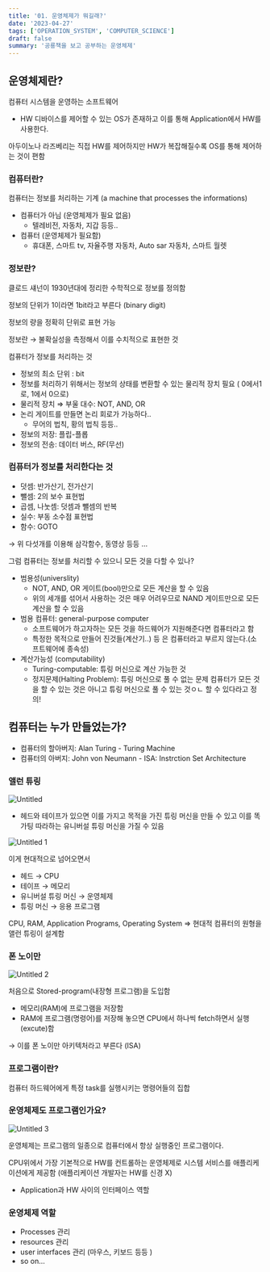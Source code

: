 ```yaml
---
title: '01. 운영체제가 뭐길래?'
date: '2023-04-27'
tags: ['OPERATION_SYSTEM', 'COMPUTER_SCIENCE']
draft: false
summary: '공룡책을 보고 공부하는 운영체제'
---
```


## 운영체제란?

컴퓨터 시스템을 운영하는 소프트웨어

- HW 디바이스를 제어할 수 있는 OS가 존재하고 이를 통해 Application에서 HW를 사용한다.

아두이노나 라즈베리는 직접 HW를 제어하지만 HW가 복잡해질수록 OS를 통해 제어하는 것이 편함

### 컴퓨터란?

컴퓨터는 정보를 처리하는 기계 (a machine that processes the informations)

- 컴퓨터가 아님 (운영체제가 필요 없음)
  - 텔레비전, 자동차, 지갑 등등..
- 컴퓨터 (운영체제가 필요함)
  - 휴대폰, 스마트 tv, 자율주행 자동차, Auto sar 자동차, 스마트 월렛

### 정보란?

클로드 섀넌이 1930년대에 정리한 수학적으로 정보를 정의함

정보의 단위가 1이라면 1bit라고 부른다 (binary digit)

정보의 량을 정확히 단위로 표현 가능

정보란 → 불확실성을 측정해서 이를 수치적으로 표현한 것

컴퓨터가 정보를 처리하는 것

- 정보의 최소 단위 : bit
- 정보를 처리하기 위해서는 정보의 상태를 변환할 수 있는 물리적 장치 필요 ( 0에서1로, 1에서 0으로)
- 물리적 장치 ⇒ 부울 대수: NOT, AND, OR
- 논리 게이트를 만들면 논리 회로가 가능하다..
  - 무어의 법칙, 황의 법칙 등등..
- 정보의 저장: 플립-플롭
- 정보의 전송: 데이터 버스, RF(무선)

### 컴퓨터가 정보를 처리한다는 것

- 덧셈: 반가산기, 전가산기
- 뺄셈: 2의 보수 표현법
- 곱셈, 나눗셈: 덧셈과 뺄셈의 반복
- 실수: 부동 소수점 표현법
- 함수: GOTO

→ 위 다섯개를 이용해 삼각함수, 동영상 등등 …

그럼 컴퓨터는 정보를 처리할 수 있으니 모든 것을 다할 수 있나?

- 범용성(universlity)
  - NOT, AND, OR 게이트(bool)만으로 모든 계산을 할 수 있음
  - 위의 세개를 섞어서 사용하는 것은 매우 어려우므로 NAND 게이트만으로 모든 계산을 할 수 있음
- 범용 컴퓨터: general-purpose computer
  - 소프트웨어가 하고자하는 모든 것을 하드웨어가 지원해준다면 컴퓨터라고 함
  - 특정한 목적으로 만들어 진것들(계산기..) 등 은 컴퓨터라고 부르지 않는다.(소프트웨어에 종속성)
- 계산가능성 (computability)
  - Turing-computable: 튜링 머신으로 계산 가능한 것
  - 정지문제(Halting Problem): 튜링 머신으로 풀 수 없는 문제
    컴퓨터가 모든 것을 할 수 있는 것은 아니고 튜링 머신으로 풀 수 있는 것ㅇㄴ 할 수 있다라고 정의!

## 컴퓨터는 누가 만들었는가?

- 컴퓨터의 할아버지: Alan Turing - Turing Machine
- 컴퓨터의 아버지: John von Neumann - ISA: Instrction Set Architecture

### 앨런 튜링

![Untitled](https://user-images.githubusercontent.com/37995685/217672969-8204704b-7f81-446b-971e-9a5a1a53c1da.png)

- 헤드와 테이프가 있으면 이를 가지고 목적을 가진 튜링 머신을 만들 수 있고 이를 똑가팅 따라하는 유니버설 튜링 머신을 가질 수 있음

![Untitled 1](https://user-images.githubusercontent.com/37995685/217672987-befa1977-6c03-4200-a789-fbfffe1f321d.png)

이게 현대적으로 넘어오면서

- 헤드 → CPU
- 테이프 → 메모리
- 유니버설 튜링 머신 → 운영체제
- 튜링 머신 → 응용 프로그램

CPU, RAM, Application Programs, Operating System ⇒ 현대적 컴퓨터의 원형을 앨런 튜링이 설계함

### 폰 노이만

![Untitled 2](https://user-images.githubusercontent.com/37995685/217673036-01ce141a-4066-4a89-b633-ab07e81ec77f.png)

처음으로 Stored-program(내장형 프로그램)을 도입함

- 메모리(RAM)에 프로그램을 저장함
- RAM에 프로그램(명령어)를 저장해 놓으면 CPU에서 하나씩 fetch하면서 실행(excute)함

→ 이를 폰 노이만 아키텍처라고 부른다 (ISA)

### 프로그램이란?

컴퓨터 하드웨어에게 특정 task를 실행시키는 명령어들의 집합

### 운영체제도 프로그램인가요?

![Untitled 3](https://user-images.githubusercontent.com/37995685/217673051-6158d180-ebce-4bb7-8693-9c246a496a7c.png)

운영체제는 프로그램의 일종으로 컴퓨터에서 항상 실행중인 프로그램이다.

CPU위에서 가장 기본적으로 HW를 컨트롤하는 운영체제로 시스템 서비스를 애플리케이션에게 제공함 (애플리케이션 개발자는 HW를 신경 X)

- Application과 HW 사이의 인터페이스 역할

### 운영체제 역할

- Processes 관리
- resources 관리
- user interfaces 관리 (마우스, 키보드 등등 )
- so on…
